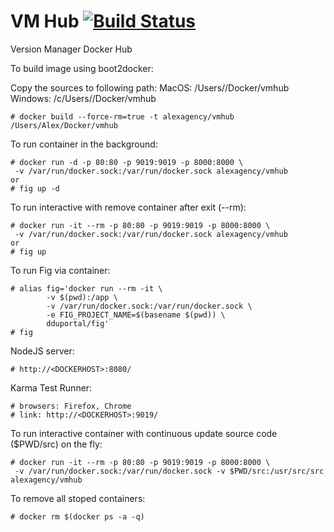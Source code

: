 # VM Hub [![Build Status](https://api.travis-ci.org/alex-agency/vmhub.png)](https://travis-ci.org/alex-agency/vmhub)

Version Manager Docker Hub


To build image using boot2docker:

Copy the sources to following path:
MacOS: /Users/<USERNAME>/Docker/vmhub 
Windows: /c/Users/<USERNAME>/Docker/vmhub

```
# docker build --force-rm=true -t alexagency/vmhub /Users/Alex/Docker/vmhub
```

To run container in the background:

```
# docker run -d -p 80:80 -p 9019:9019 -p 8000:8000 \
 -v /var/run/docker.sock:/var/run/docker.sock alexagency/vmhub
or
# fig up -d
```

To run interactive with remove container after exit (--rm):

```
# docker run -it --rm -p 80:80 -p 9019:9019 -p 8000:8000 \
 -v /var/run/docker.sock:/var/run/docker.sock alexagency/vmhub
or
# fig up
```

To run Fig via container:

```
# alias fig='docker run --rm -it \
        -v $(pwd):/app \
        -v /var/run/docker.sock:/var/run/docker.sock \
        -e FIG_PROJECT_NAME=$(basename $(pwd)) \
        dduportal/fig'
# fig
```

NodeJS server:

```
# http://<DOCKERHOST>:8080/
```

Karma Test Runner:

```
# browsers: Firefox, Chrome
# link: http://<DOCKERHOST>:9019/
```

To run interactive container with continuous update source code ($PWD/src) on the fly:

```
# docker run -it --rm -p 80:80 -p 9019:9019 -p 8000:8000 \
 -v /var/run/docker.sock:/var/run/docker.sock -v $PWD/src:/usr/src/src alexagency/vmhub
```

To remove all stoped containers:

```
# docker rm $(docker ps -a -q)
```
